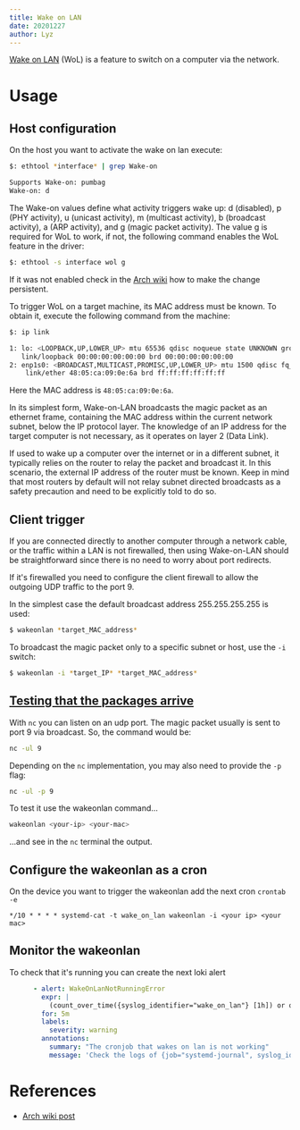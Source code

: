 ```yaml
---
title: Wake on LAN
date: 20201227
author: Lyz
---
```


[Wake on LAN](https://wiki.archlinux.org/index.php/Wake-on-LAN) (WoL) is
a feature to switch on a computer via the network.

# Usage

## Host configuration

On the host you want to activate the wake on lan execute:

```bash
$: ethtool *interface* | grep Wake-on

Supports Wake-on: pumbag
Wake-on: d
```

The Wake-on values define what activity triggers wake up: d (disabled), p (PHY
activity), u (unicast activity), m (multicast activity), b (broadcast activity),
a (ARP activity), and g (magic packet activity). The value g is required for WoL
to work, if not, the following command enables the WoL feature in the driver:

```bash
$: ethtool -s interface wol g
```

If it was not enabled check in the [Arch
wiki](https://wiki.archlinux.org/index.php/Wake-on-LAN) how to make the change
persistent.

To trigger WoL on a target machine, its MAC address must be known. To obtain it,
execute the following command from the machine:

```bash
$: ip link

1: lo: <LOOPBACK,UP,LOWER_UP> mtu 65536 qdisc noqueue state UNKNOWN group default
   link/loopback 00:00:00:00:00:00 brd 00:00:00:00:00:00
2: enp1s0: <BROADCAST,MULTICAST,PROMISC,UP,LOWER_UP> mtu 1500 qdisc fq_codel master br0 state UP group default qlen 1000
    link/ether 48:05:ca:09:0e:6a brd ff:ff:ff:ff:ff:ff
```

Here the MAC address is `48:05:ca:09:0e:6a`.

In its simplest form, Wake-on-LAN broadcasts the magic packet as an ethernet
frame, containing the MAC address within the current network subnet, below the
IP protocol layer. The knowledge of an IP address for the target computer is not
necessary, as it operates on layer 2 (Data Link).

If used to wake up a computer over the internet or in a different subnet, it
typically relies on the router to relay the packet and broadcast it. In this
scenario, the external IP address of the router must be known. Keep in mind that
most routers by default will not relay subnet directed broadcasts as a safety
precaution and need to be explicitly told to do so.

## Client trigger

If you are connected directly to another computer through a network cable, or
the traffic within a LAN is not firewalled, then using Wake-on-LAN should be
straightforward since there is no need to worry about port redirects.

If it's firewalled you need to configure the client firewall to allow the
outgoing UDP traffic to the port 9.

In the simplest case the default broadcast address 255.255.255.255 is used:

```bash
$ wakeonlan *target_MAC_address*
```

To broadcast the magic packet only to a specific subnet or host, use the `-i`
switch:

```bash
$ wakeonlan -i *target_IP* *target_MAC_address*
```

## [Testing that the packages arrive](https://superuser.com/questions/870613/listen-for-wakeonlan-request)

With `nc` you can listen on an udp port. The magic packet usually is sent to port 9 via broadcast. So, the command would be:

```bash
nc -ul 9
```

Depending on the `nc` implementation, you may also need to provide the `-p` flag:

```bash
nc -ul -p 9
```

To test it use the wakeonlan command...

```bash
wakeonlan <your-ip> <your-mac>
```

...and see in the `nc` terminal the output.

## Configure the wakeonlan as a cron


On the device you want to trigger the wakeonlan add the next cron `crontab -e`

```cron
*/10 * * * * systemd-cat -t wake_on_lan wakeonlan -i <your ip> <your mac>
```

## Monitor the wakeonlan 

To check that it's running you can create the next loki alert

```yaml
      - alert: WakeOnLanNotRunningError
        expr: |
          (count_over_time({syslog_identifier="wake_on_lan"} [1h]) or on() vector(0)) == 0
        for: 5m
        labels:
          severity: warning
        annotations:
          summary: "The cronjob that wakes on lan is not working"
          message: 'Check the logs of {job="systemd-journal", syslog_identifier="wake_on_lan"}'
```
# References

- [Arch wiki post](https://wiki.archlinux.org/index.php/Wake-on-LAN)
